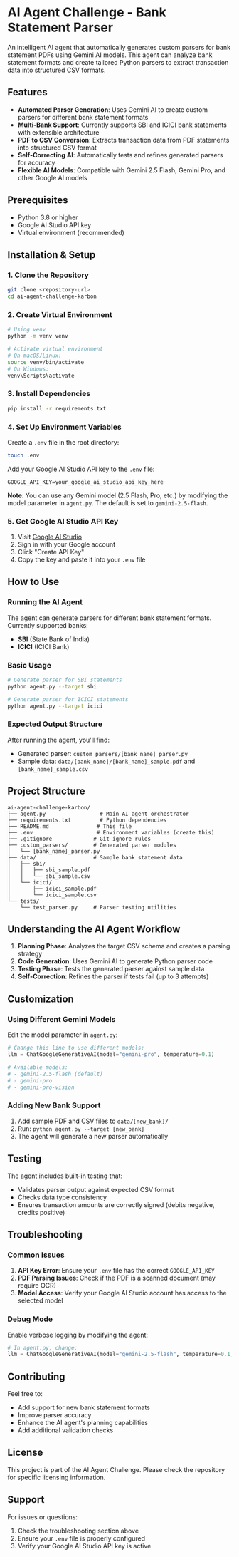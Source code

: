# AI Agent Challenge - Bank Statement Parser

An intelligent AI agent that automatically generates custom parsers for bank statement PDFs using Gemini AI models. This agent can analyze bank statement formats and create tailored Python parsers to extract transaction data into structured CSV formats.

## Features

- **Automated Parser Generation**: Uses Gemini AI to create custom parsers for different bank statement formats
- **Multi-Bank Support**: Currently supports SBI and ICICI bank statements with extensible architecture
- **PDF to CSV Conversion**: Extracts transaction data from PDF statements into structured CSV format
- **Self-Correcting AI**: Automatically tests and refines generated parsers for accuracy
- **Flexible AI Models**: Compatible with Gemini 2.5 Flash, Gemini Pro, and other Google AI models

## Prerequisites

- Python 3.8 or higher
- Google AI Studio API key
- Virtual environment (recommended)

## Installation & Setup

### 1. Clone the Repository
```bash
git clone <repository-url>
cd ai-agent-challenge-karbon
```

### 2. Create Virtual Environment
```bash
# Using venv
python -m venv venv

# Activate virtual environment
# On macOS/Linux:
source venv/bin/activate
# On Windows:
venv\Scripts\activate
```

### 3. Install Dependencies
```bash
pip install -r requirements.txt
```

### 4. Set Up Environment Variables

Create a `.env` file in the root directory:

```bash
touch .env
```

Add your Google AI Studio API key to the `.env` file:

```env
GOOGLE_API_KEY=your_google_ai_studio_api_key_here
```

**Note**: You can use any Gemini model (2.5 Flash, Pro, etc.) by modifying the model parameter in `agent.py`. The default is set to `gemini-2.5-flash`.

### 5. Get Google AI Studio API Key

1. Visit [Google AI Studio](https://makersuite.google.com/app/apikey)
2. Sign in with your Google account
3. Click "Create API Key"
4. Copy the key and paste it into your `.env` file

## How to Use

### Running the AI Agent

The agent can generate parsers for different bank statement formats. Currently supported banks:

- **SBI** (State Bank of India)
- **ICICI** (ICICI Bank)

### Basic Usage

```bash
# Generate parser for SBI statements
python agent.py --target sbi

# Generate parser for ICICI statements
python agent.py --target icici
```

### Expected Output Structure

After running the agent, you'll find:
- Generated parser: `custom_parsers/[bank_name]_parser.py`
- Sample data: `data/[bank_name]/[bank_name]_sample.pdf` and `[bank_name]_sample.csv`

## Project Structure

```
ai-agent-challenge-karbon/
├── agent.py                 # Main AI agent orchestrator
├── requirements.txt         # Python dependencies
├── README.md               # This file
├── .env                    # Environment variables (create this)
├── .gitignore             # Git ignore rules
├── custom_parsers/        # Generated parser modules
│   └── [bank_name]_parser.py
├── data/                  # Sample bank statement data
│   ├── sbi/
│   │   ├── sbi_sample.pdf
│   │   └── sbi_sample.csv
│   └── icici/
│       ├── icici_sample.pdf
│       └── icici_sample.csv
└── tests/
    └── test_parser.py     # Parser testing utilities
```

## Understanding the AI Agent Workflow

1. **Planning Phase**: Analyzes the target CSV schema and creates a parsing strategy
2. **Code Generation**: Uses Gemini AI to generate Python parser code
3. **Testing Phase**: Tests the generated parser against sample data
4. **Self-Correction**: Refines the parser if tests fail (up to 3 attempts)

## Customization

### Using Different Gemini Models

Edit the model parameter in `agent.py`:

```python
# Change this line to use different models:
llm = ChatGoogleGenerativeAI(model="gemini-pro", temperature=0.1)

# Available models:
# - gemini-2.5-flash (default)
# - gemini-pro
# - gemini-pro-vision
```

### Adding New Bank Support

1. Add sample PDF and CSV files to `data/[new_bank]/`
2. Run: `python agent.py --target [new_bank]`
3. The agent will generate a new parser automatically

## Testing

The agent includes built-in testing that:
- Validates parser output against expected CSV format
- Checks data type consistency
- Ensures transaction amounts are correctly signed (debits negative, credits positive)

## Troubleshooting

### Common Issues

1. **API Key Error**: Ensure your `.env` file has the correct `GOOGLE_API_KEY`
2. **PDF Parsing Issues**: Check if the PDF is a scanned document (may require OCR)
3. **Model Access**: Verify your Google AI Studio account has access to the selected model

### Debug Mode

Enable verbose logging by modifying the agent:
```python
# In agent.py, change:
llm = ChatGoogleGenerativeAI(model="gemini-2.5-flash", temperature=0.1, verbose=True)
```

## Contributing

Feel free to:
- Add support for new bank statement formats
- Improve parser accuracy
- Enhance the AI agent's planning capabilities
- Add additional validation checks

## License

This project is part of the AI Agent Challenge. Please check the repository for specific licensing information.

## Support

For issues or questions:
1. Check the troubleshooting section above
2. Ensure your `.env` file is properly configured
3. Verify your Google AI Studio API key is active

